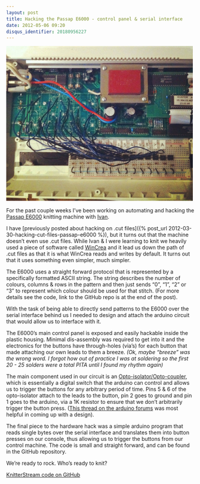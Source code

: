 ```yaml
---
layout: post
title: Hacking the Passap E6000 - control panel & serial interface
date: 2012-05-06 09:20
disqus_identifier: 20180956227
---
```


![Hacked Passap E6000 Control Panel](/assets/knitterstream/control-panel.jpg)

For the past couple weeks I’ve been working on automating and hacking the [Passap E6000](http://www.knittingmachinemuseum.com/Passap_E6000.php) knitting machine with [Ivan](http://www.ivansharko.com/).

I have [previously posted about hacking on .cut files]({% post_url 2012-03-30-hacking-cut-files-passap-e6000 %}), but it turns out that the machine doesn’t even use .cut files. While Ivan & I were learning to knit we heavily used a piece of software called [WinCrea](http://www.offthestreet.net/Win_Crea/WiCrDwnl.php) and it lead us down the path of .cut files as that it is what WinCrea reads and writes by default. It turns out that it uses something even simpler, much simpler.

The E6000 uses a straight forward protocol that is represented by a specifically formatted ASCII string. The string describes the number of colours, columns & rows in the pattern and then just sends “0”, “1”, “2” or “3” to represent which colour should be used for that stitch. (For more details see the code, link to the GitHub repo is at the end of the post).

With the task of being able to directly send patterns to the E6000 over the serial interface behind us I needed to design and attach the arduino circuit that would allow us to interface with it.

The E6000’s main control panel is exposed and easily hackable inside the plastic housing. Minimal dis-assembly was required to get into it and the electronics for the buttons have through-holes (via’s) for each button that made attaching our own leads to them a breeze. *(Ok, maybe “breeze” was the wrong word. I forgot how out of practice I was at soldering so the first 20 - 25 solders were a total PITA until I found my rhythm again)*

The main component used in our circuit is an [Opto-isolator/Opto-coupler](http://en.wikipedia.org/wiki/Opto-isolator), which is essentially a digital switch that the arduino can control and allows us to trigger the buttons for any arbitrary period of time. Pins 5 & 6 of the opto-isolator attach to the leads to the button, pin 2 goes to ground and pin 1 goes to the arduino, via a 1K resistor to ensure that we don’t arbitrarily trigger the button press. ([This thread on the arduino forums](http://www.arduino.cc/cgi-bin/yabb2/YaBB.pl?num=1217077559) was most helpful in coming up with a design).

The final piece to the hardware hack was a simple arduino program that reads single bytes over the serial interface and translates them into button presses on our console, thus allowing us to trigger the buttons from our control machine. The code is small and straight forward, and can be found in the GitHub repository.

We’re ready to rock. Who’s ready to knit?

[KnitterStream code on GitHub](https://github.com/borgstrom/KnitterStream)
